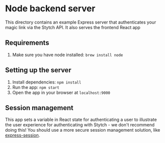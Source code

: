 # Node backend server

This directory contains an example Express server that authenticates your magic link via the Stytch API. It also serves the frontend React app

## Requirements

1. Make sure you have node installed: `brew install node`

## Setting up the server

1. Install dependencies: `npm install`
1. Run the app: `npm start`
1. Open the app in your browser at `localhost:9000`

## Session management

This app sets a variable in React state for authenticating a user to illustrate the user experience for authenticating with Stytch - we don't recommend doing this! You should use a more secure session management solution, like [express-session](https://www.npmjs.com/package/express-session).

